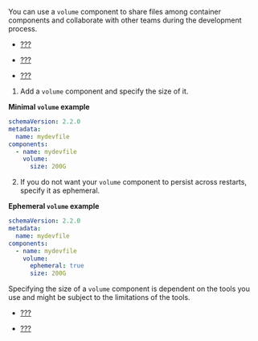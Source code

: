 You can use a `volume` component to share files among container
components and collaborate with other teams during the development
process.

- [???](/docs/2.1.0/adding-schema-version-to-a-devfile.adoc)

- [???](/docs/2.1.0/adding-a-name-to-a-devfile.adoc)

- [???](/docs/2.1.0/adding-components-to-a-devfile.adoc)

1. Add a `volume` component and specify the size of it.

**Minimal `volume` example**

```yaml
schemaVersion: 2.2.0
metadata:
  name: mydevfile
components:
  - name: mydevfile
    volume:
      size: 200G
```

2. If you do not want your `volume` component to persist across
    restarts, specify it as ephemeral.

**Ephemeral `volume` example**

```yaml
schemaVersion: 2.2.0
metadata:
  name: mydevfile
components:
  - name: mydevfile
    volume:
      ephemeral: true
      size: 200G
```

Specifying the size of a `volume` component is dependent on the tools you use and might be subject to the limitations of the tools.

- [???](/docs/2.1.0/api-reference.adoc)

- [???](/docs/2.1.0/devfile-resources.adoc)
